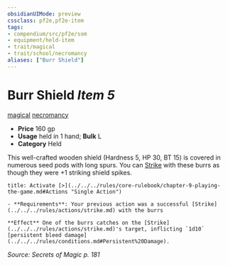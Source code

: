 ```yaml
---
obsidianUIMode: preview
cssclass: pf2e,pf2e-item
tags:
- compendium/src/pf2e/som
- equipment/held-item
- trait/magical
- trait/school/necromancy
aliases: ["Burr Shield"]
---
```

# Burr Shield *Item 5*  
[magical](magical.md)  [necromancy](necromancy.md)  

- **Price** 160 gp
- **Usage** held in 1 hand; **Bulk** L
- **Category** Held

This well-crafted wooden shield (Hardness 5, HP 30, BT 15) is covered in numerous seed pods with long spurs. You can [Strike](strike.md) with these burrs as though they were +1 striking shield spikes.

```ad-embed-ability
title: Activate [>](../../../rules/core-rulebook/chapter-9-playing-the-game.md#Actions "Single Action")

- **Requirements**: Your previous action was a successful [Strike](../../../rules/actions/strike.md) with the burrs

**Effect** One of the burrs catches on the [Strike](../../../rules/actions/strike.md)'s target, inflicting `1d10` [persistent bleed damage](../../../rules/conditions.md#Persistent%20Damage).
```

*Source: Secrets of Magic p. 181*
